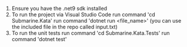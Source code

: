 1. Ensure you have the .net9 sdk installed
2. To run the project via Visual Studio Code
    run command 'cd Submarine.Kata'
    run command 'dotnet run <file_name>' (you can use the included file in the repo called input.txt)
3. To run the unit tests
    run command 'cd Submarine.Kata.Tests'
    run command 'dotnet test' 
    
